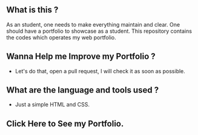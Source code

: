 ## What is this ?

As an student, one needs to make everything maintain and clear.
One should have a portfolio to showcase as a student. This repository
contains the codes which operates my web portfolio.

## Wanna Help me Improve my Portfolio ?

- Let's do that, open a pull request, I will check it
as soon as possible.

## What are the language and tools used ?

- Just a simple HTML and CSS.

## Click Here to See my Portfolio.
